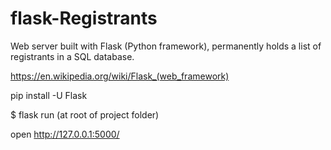 # flask-Registrants
Web server built with Flask (Python framework), permanently holds a list of registrants in a SQL database.

https://en.wikipedia.org/wiki/Flask_(web_framework)

pip install -U Flask

$ flask run (at root of project folder)

open http://127.0.0.1:5000/
